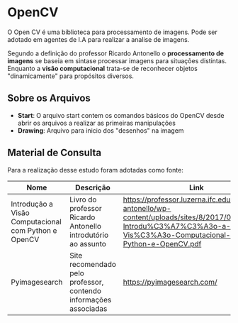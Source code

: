# OpenCV

O Open CV é uma biblioteca para processamento de imagens. Pode ser adotado em agentes de I.A para realizar a analise de imagens. 

Segundo a definição do professor Ricardo Antonello o **processamento de imagens** se baseia em sintase processar imagens para situações distintas. Enquanto a **visão computacional** trata-se de reconhecer objetos "dinamicamente" para propósitos diversos.


## Sobre os Arquivos

* **Start**: O arquivo start contem os comandos básicos do OpenCV desde abrir os arquivos a realizar as primeiras manipulações
* **Drawing**: Arquivo para inicio dos "desenhos" na imagem


## Material de Consulta

Para a realização desse estudo foram adotadas como fonte:

| Nome                                                 | Descrição                                                    | Link    |
|------------------------------------------------------|--------------------------------------------------------------|---------|
| Introdução a Visão Computacional com Python e OpenCV | Livro do professor Ricardo Antonello introdutório ao assunto | https://professor.luzerna.ifc.edu.br/ricardo-antonello/wp-content/uploads/sites/8/2017/02/Livro-Introdu%C3%A7%C3%A3o-a-Vis%C3%A3o-Computacional-com-Python-e-OpenCV.pdf |
| Pyimagesearch                                        | Site recomendado pelo professor, contendo informações associadas                                                            |   https://pyimagesearch.com/      |
